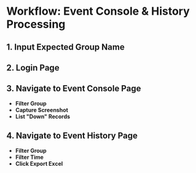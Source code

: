 # Workflow: Event Console & History Processing

## 1. Input Expected Group Name

## 2. Login Page

## 3. Navigate to Event Console Page
- **Filter Group**
- **Capture Screenshot**
- **List "Down" Records**

## 4. Navigate to Event History Page
- **Filter Group**
- **Filter Time**
- **Click Export Excel**